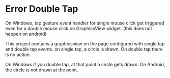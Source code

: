 # Error Double Tap
On Windows, tap gesture event handler for single mouse click get triggered even for a double mouse click on GraphicsView widget. (this does not happen on android)

This project contains a graphicsview on the page configured with single tap and double tap events. on single tap, a circle is drawn. On double tap there is no action. 

On Windows if you double tap, at that point a circle gets drawn. On Android, the circle is not drawn at the point. 